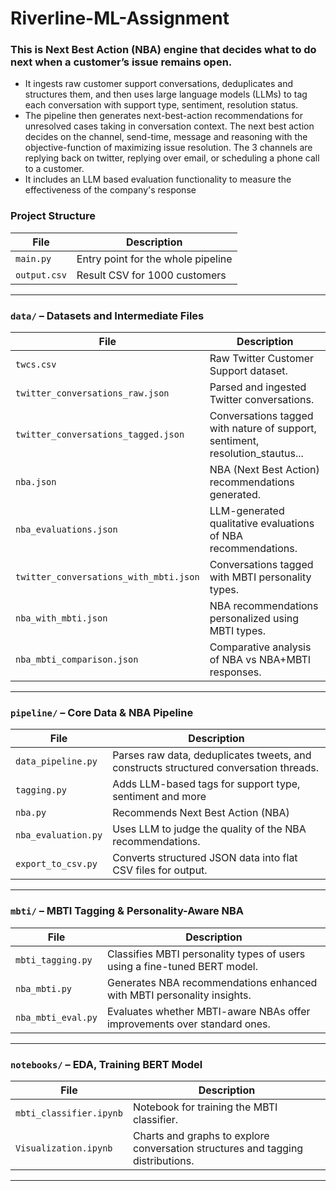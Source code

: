 # Riverline-ML-Assignment
### This is Next Best Action (NBA) engine that decides what to do next when a customer’s issue remains open. 
* It ingests raw customer support conversations, deduplicates and structures them, and then uses large language models (LLMs) to tag each conversation with support type, sentiment, resolution status. 
* The pipeline then generates next-best-action recommendations for unresolved cases taking in conversation context. The next best action decides on the channel, send-time, message and reasoning with the objective-function of maximizing issue resolution. The 3 channels are replying back on twitter, replying over email, or scheduling a phone call to a customer. 
* It includes an LLM based evaluation functionality to measure the effectiveness of the company's response

### Project Structure
| File    | Description |
|------------------|-------------|
| `main.py`        | Entry point for the whole pipeline |
| `output.csv`        | Result CSV for 1000 customers |

---

###  `data/` – Datasets and Intermediate Files

| File                                | Description |
|-------------------------------------|-------------|
| `twcs.csv`                          | Raw Twitter Customer Support dataset. |
| `twitter_conversations_raw.json`   | Parsed and ingested Twitter conversations. |
| `twitter_conversations_tagged.json`   | Conversations tagged with nature of support, sentiment, resolution_stautus... |
| `nba.json`                          | NBA (Next Best Action) recommendations generated. |
| `nba_evaluations.json`             | LLM-generated qualitative evaluations of NBA recommendations. |
| `twitter_conversations_with_mbti.json` | Conversations tagged with MBTI personality types. |
| `nba_with_mbti.json`               | NBA recommendations personalized using MBTI types. |
| `nba_mbti_comparison.json`         | Comparative analysis of NBA vs NBA+MBTI responses. |


---

###  `pipeline/` – Core Data & NBA Pipeline

| File                | Description |
|---------------------|-------------|
| `data_pipeline.py`  | Parses raw data, deduplicates tweets, and constructs structured conversation threads. |
| `tagging.py`        | Adds LLM-based tags for support type, sentiment and more |
| `nba.py`            | Recommends Next Best Action (NBA) |
| `nba_evaluation.py` | Uses LLM to judge the quality of the NBA recommendations. |
| `export_to_csv.py`  | Converts structured JSON data into flat CSV files for output. |

---

###  `mbti/` – MBTI Tagging & Personality-Aware NBA

| File              | Description |
|-------------------|-------------|
| `mbti_tagging.py` | Classifies MBTI personality types of users using a fine-tuned BERT model. |
| `nba_mbti.py`     | Generates NBA recommendations enhanced with MBTI personality insights. |
| `nba_mbti_eval.py`| Evaluates whether MBTI-aware NBAs offer improvements over standard ones. |

---


### `notebooks/` – EDA, Training BERT Model

| File                    | Description |
|--------------------------|-------------|
| `mbti_classifier.ipynb`  | Notebook for training the MBTI classifier. |
| `Visualization.ipynb`    | Charts and graphs to explore conversation structures and tagging distributions. |

---
